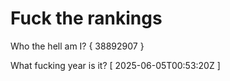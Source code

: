 # Fuck the rankings

Who the hell am I?
{ 38892907 }

What fucking year is it?
[ 2025-06-05T00:53:20Z ]
